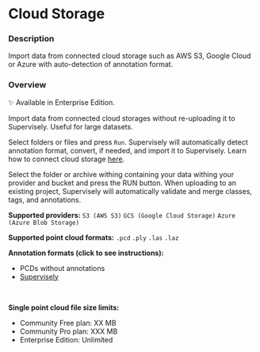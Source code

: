 # Cloud Storage

### Description

Import data from connected cloud storage such as AWS S3, Google Cloud or Azure with auto-detection of annotation format.

### Overview

✨ Available in Enterprise Edition.

Import data from connected cloud storages without re-uploading it to Supervisely. Useful for large datasets.

Select folders or files and press `Run`. Supervisely will automatically detect annotation format, convert, if needed, and import it to Supervisely. Learn how to connect cloud storage [here](https://docs.supervisely.com/enterprise-edition/advanced-tuning/s3).

Select the folder or archive withing containing your data withing your provider and bucket and press the RUN button.
When uploading to an existing project, Supervisely will automatically validate and merge classes, tags, and annotations.

**Supported providers:** `S3 (AWS S3)` `GCS (Google Cloud Storage)` `Azure (Azure Blob Storage)`

**Supported point cloud formats:** `.pcd` `.ply` `.las` `.laz`

**Annotation formats (click to see instructions):**

- PCDs without annotations
- [Supervisely]()

<br>

**Single point cloud file size limits:**

- Community Free plan: XX MB
- Community Pro plan: XXX MB
- Enterprise Edition: Unlimited
